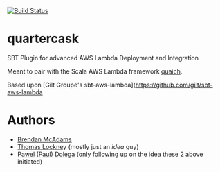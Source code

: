 [![Build Status](https://travis-ci.org/pdolega/quartercask.svg)](https://travis-ci.org/pdolega/quartercask)

# quartercask
SBT Plugin for advanced AWS Lambda Deployment and Integration

Meant to pair with the Scala AWS Lambda framework [quaich](https://github.com/bwmcadams/quaich).

Based upon [Gilt Groupe's sbt-aws-lambda](https://github.com/gilt/sbt-aws-lambda

# Authors

 * [Brendan McAdams](https://github.com/bwmcadams)
 * [Thomas Lockney](https://github.com/tlockney) (mostly just an _idea_ guy) 
 * [Pawel (Paul) Dolega](https://github.com/pdolega) (only following up on the idea these 2 above initiated)